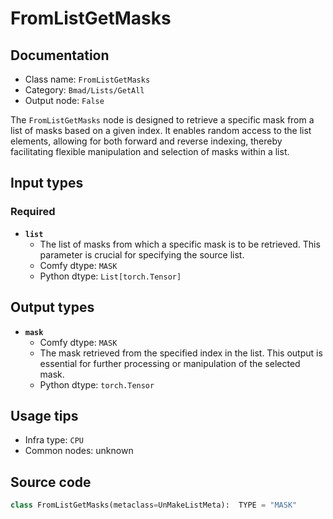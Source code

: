 # FromListGetMasks
## Documentation
- Class name: `FromListGetMasks`
- Category: `Bmad/Lists/GetAll`
- Output node: `False`

The `FromListGetMasks` node is designed to retrieve a specific mask from a list of masks based on a given index. It enables random access to the list elements, allowing for both forward and reverse indexing, thereby facilitating flexible manipulation and selection of masks within a list.
## Input types
### Required
- **`list`**
    - The list of masks from which a specific mask is to be retrieved. This parameter is crucial for specifying the source list.
    - Comfy dtype: `MASK`
    - Python dtype: `List[torch.Tensor]`
## Output types
- **`mask`**
    - Comfy dtype: `MASK`
    - The mask retrieved from the specified index in the list. This output is essential for further processing or manipulation of the selected mask.
    - Python dtype: `torch.Tensor`
## Usage tips
- Infra type: `CPU`
- Common nodes: unknown


## Source code
```python
class FromListGetMasks(metaclass=UnMakeListMeta):  TYPE = "MASK"

```
